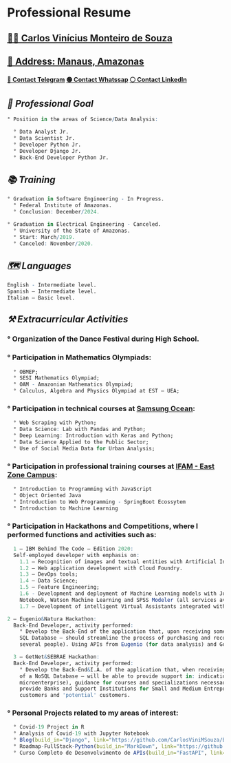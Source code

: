 # Professional Resume

## [👨‍💻 Carlos Vinícius Monteiro de Souza](https://carlosvinimsouza.github.io/)

## [🔎 Address: Manaus, Amazonas]((https://www.google.com.br/maps/place/Manaus,+AM/@-3.0446598,-60.0371446,12z/data=!3m1!4b1!4m5!3m4!1s0x926c1bc8b37647b7:0x2b485c9ff765a9cc!8m2!3d-3.1190275!4d-60.0217314))
#### [🔵 Contact Telegram](https://t.me/CarlosViniMSouza) [🟢 Contact Whatssap](https://api.whatsapp.com/send?phone=5592992680331) [⚪️ Contact LinkedIn](https://www.linkedin.com/in/carlosvinimsouza/)


## _🎯 Professional Goal_
```R
° Position in the areas of Science/Data Analysis:

  ° Data Analyst Jr.
  ° Data Scientist Jr.
  ° Developer Python Jr.
  ° Developer Django Jr.
  ° Back-End Developer Python Jr.
```

## _📚 Training_
```R
° Graduation in Software Engineering - In Progress.
  ° Federal Institute of Amazonas.
  ° Conclusion: December/2024.

° Graduation in Electrical Engineering - Canceled.
  ° University of the State of Amazonas.
  ° Start: March/2019.
  ° Canceled: November/2020.
```

## _🗺 Languages_
```R
English - Intermediate level.
Spanish – Intermediate level.
Italian – Basic level.
```

## _⚒ Extracurricular Activities_

### ° Organization of the Dance Festival during High School.

### ° Participation in Mathematics Olympiads:
```R
  ° OBMEP;
  ° SESI Mathematics Olympiad;
  ° OAM - Amazonian Mathematics Olympiad;
  ° Calculus, Algebra and Physics Olympiad at EST – UEA;
```

### ° Participation in technical courses at [Samsung Ocean](http://www.oceanbrasil.com/):
```R
  ° Web Scraping with Python;
  ° Data Science: Lab with Pandas and Python;
  ° Deep Learning: Introduction with Keras and Python;
  ° Data Science Applied to the Public Sector;
  ° Use of Social Media Data for Urban Analysis;
```

### ° Participation in professional training courses at [IFAM - East Zone Campus](http://www2.ifam.edu.br/campus/cmzl):
```R
  ° Introduction to Programming with JavaScript
  ° Object Oriented Java
  ° Introduction to Web Programming - SpringBoot Ecossytem
  ° Introduction to Machine Learning
```

### ° Participation in Hackathons and Competitions, where I performed functions and activities such as:
```R
  1 – IBM Behind The Code – Edition 2020:
  Self-employed developer with emphasis on:
    1.1 – Recognition of images and textual entities with Artificial Intelligence;
    1.2 – Web application development with Cloud Foundry.
    1.3 – DevOps tools;
    1.4 – Data Science;
    1.5 – Feature Engineering;
    1.6 - Development and deployment of Machine Learning models with Jupyter
    Notebook, Watson Machine Learning and SPSS Modeler (all services available on the IBM Cloud);
    1.7 – Development of intelligent Virtual Assistants integrated with APIs and Microservices;
```
```R
2 – Eugenio&Natura Hackathon:
  Back-End Developer, activity performed:
    ° Develop the Back-End of the application that, upon receiving some information from the user – which will be stored within a
    SQL Database – should streamline the process of purchasing and recommending products (based on customer preferences
    several people). Using APIs from Eugenio (for data analysis) and Google Maps (in the Geolocation part of the application).
```
```R
  3 – GetNet&SEBRAE Hackathon:
  Back-End Developer, activity performed:
    ° Develop the Back-End&I.A. of the application that, when receiving some information from the user - which will be stored inside
    of a NoSQL Database – will be able to provide support in: indication of lines of credit (for the current situation of your
    microenterprise), guidance for courses and specializations necessary for the essential activity of the company, and also,
    provide Banks and Support Institutions for Small and Medium Entrepreneurs with relevant information about their
    customers and 'potential' customers.
```

### ° Personal Projects related to my areas of interest:
```R
  ° Covid-19 Project in R
  ° Analysis of Covid-19 with Jupyter Notebook
  ° Blog(build_in="Django", link="https://github.com/CarlosViniMSouza/Blog")
  ° Roadmap-FullStack-Python(build_in="MarkDown", link="https://github.com/CarlosViniMSouza/Roadmap-FullStack-Python")
  ° Curso Completo de Desenvolvimento de APIs(build_in="FastAPI", link="https://github.com/CarlosViniMSouza/API_Development_FullCourse")
```